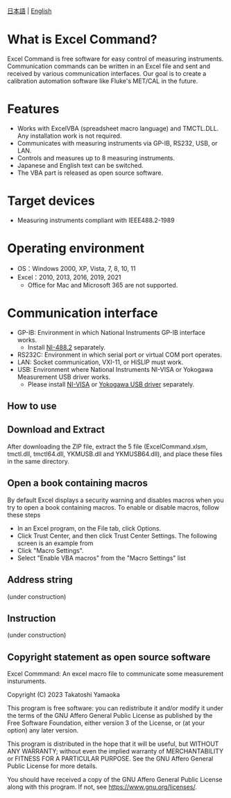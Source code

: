 [日本語](README.ja.md) | [English](README.md)

# What is Excel Command?
Excel Command is free software for easy control of measuring instruments. 
Communication commands can be written in an Excel file and sent and received by various communication interfaces. 
Our goal is to create a calibration automation software like Fluke's MET/CAL in the future.

# Features
- Works with ExcelVBA (spreadsheet macro language) and TMCTL.DLL. Any installation work is not required.
- Communicates with measuring instruments via GP-IB, RS232, USB, or LAN.
- Controls and measures up to 8 measuring instruments.
- Japanese and English text can be switched.
- The VBA part is released as open source software.

# Target devices
- Measuring instruments compliant with IEEE488.2-1989

# Operating environment
- OS：Windows 2000, XP, Vista, 7, 8, 10, 11
- Excel：2010, 2013, 2016, 2019, 2021
  - Office for Mac and Microsoft 365 are not supported.

# Communication interface
- GP-IB: Environment in which National Instruments GP-IB interface works.
  - Install [NI-488.2](https://www.ni.com/ja-jp/support/downloads/drivers/download.ni-488-2.html) separately.
- RS232C: Environment in which serial port or virtual COM port operates.
- LAN: Socket communication, VXI-11, or HiSLIP must work.
- USB: Environment where National Instruments NI-VISA or Yokogawa Measurement USB driver works.
  - Please install [NI-VISA](https://www.ni.com/ja-jp/support/downloads/drivers/download.ni-visa.html) or [Yokogawa USB driver](https://tmi.yokogawa.com/jp/library/documents-downloads/software/usb-drivers/) separately.

## How to use
## Download and Extract
After downloading the ZIP file, extract the 5 file (ExcelCommand.xlsm, tmctl.dll, tmctl64.dll, YKMUSB.dll and YKMUSB64.dll), and place these files in the same directory.

## Open a book containing macros
By default Excel displays a security warning and disables macros when you try to open a book containing macros. To enable or disable macros, follow these steps

- In an Excel program, on the File tab, click Options.
- Click Trust Center, and then click Trust Center Settings. The following screen is an example from
- Click "Macro Settings".
- Select "Enable VBA macros" from the "Macro Settings" list

## Address string
(under construction)

## Instruction
(under construction)

## Copyright statement as open source software
Excel Commmand: An excel macro file to communicate some measurement insturuments.

Copyright (C) 2023 Takatoshi Yamaoka

This program is free software: you can redistribute it and/or modify
it under the terms of the GNU Affero General Public License as
published by the Free Software Foundation, either version 3 of the
License, or (at your option) any later version.

This program is distributed in the hope that it will be useful,
but WITHOUT ANY WARRANTY; without even the implied warranty of
MERCHANTABILITY or FITNESS FOR A PARTICULAR PURPOSE.  See the
GNU Affero General Public License for more details.

You should have received a copy of the GNU Affero General Public License
along with this program.  If not, see <https://www.gnu.org/licenses/>.
